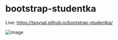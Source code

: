 # bootstrap-studentka

Live: https://tsoysal.github.io/bootstrap-studentka/

![image](https://github.com/tsoysal/bootstrap-studentka/assets/137247868/bb4a343e-6911-4833-9912-643dae30bde4)
